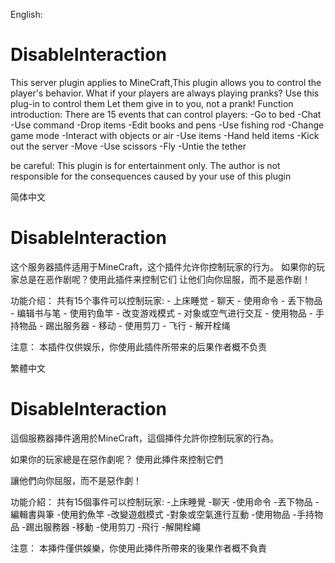 English:
# DisableInteraction
This server plugin applies to MineCraft,This plugin allows you to control the player's behavior.
What if your players are always playing pranks? Use this plug-in to control them
Let them give in to you, not a prank!
Function introduction:
There are 15 events that can control players:
    -Go to bed
    -Chat
    -Use command
    -Drop items
    -Edit books and pens
    -Use fishing rod
    -Change game mode
    -Interact with objects or air
    -Use items
    -Hand held items
    -Kick out the server
    -Move
    -Use scissors
    -Fly
    -Untie the tether

be careful:
	This plugin is for entertainment only. The author is not responsible for the consequences caused by your use of this plugin

简体中文
# DisableInteraction
这个服务器插件适用于MineCraft，这个插件允许你控制玩家的行为。
如果你的玩家总是在恶作剧呢？使用此插件来控制它们
让他们向你屈服，而不是恶作剧！

功能介绍：
共有15个事件可以控制玩家:
    - 上床睡觉
    - 聊天
    - 使用命令
    - 丢下物品
    - 编辑书与笔
    - 使用钓鱼竿
    - 改变游戏模式
    - 对象或空气进行交互
    - 使用物品
    - 手持物品
    - 踢出服务器
    - 移动
    - 使用剪刀
    - 飞行
    - 解开栓绳

注意：
  本插件仅供娱乐，你使用此插件所带来的后果作者概不负责

繁體中文

# DisableInteraction

這個服務器挿件適用於MineCraft，這個挿件允許你控制玩家的行為。

如果你的玩家總是在惡作劇呢？ 使用此挿件來控制它們

讓他們向你屈服，而不是惡作劇！



功能介紹：
共有15個事件可以控制玩家:
    -上床睡覺
    -聊天
    -使用命令
    -丟下物品
    -編輯書與筆
    -使用釣魚竿
    -改變遊戲模式
    -對象或空氣進行互動
    -使用物品
    -手持物品
    -踢出服務器
    -移動
    -使用剪刀
    -飛行
    -解開栓繩

注意：
  本挿件僅供娛樂，你使用此挿件所帶來的後果作者概不負責
